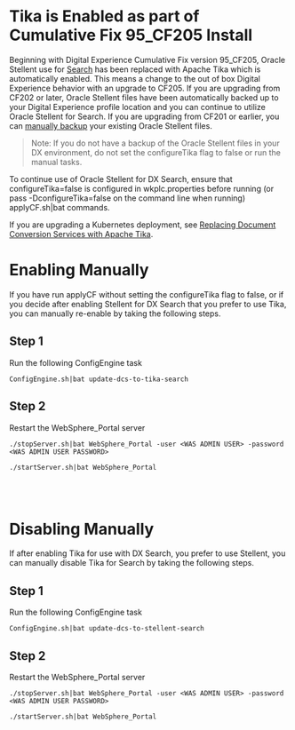 # Tika is Enabled as part of Cumulative Fix 95_CF205 Install

Beginning with Digital Experience Cumulative Fix version 95_CF205, Oracle Stellent use for [Search](../../index.md) has been replaced with Apache Tika which is automatically enabled.  This means a change to the out of box Digital Experience behavior with an upgrade to CF205. If you are upgrading from CF202 or later, Oracle Stellent files have been automatically backed up to your Digital Experience profile location and you can continue to utilize Oracle Stellent for Search. If you are upgrading from CF201 or earlier, you can [manually backup](../../../../../manage_content/wcm_authoring/dcs/dcs_backup.md) your existing Oracle Stellent files.

>Note:  If you do not have a backup of the Oracle Stellent files in your DX environment, do not set the configureTika flag to false or run the manual tasks.

To continue use of Oracle Stellent for DX Search, ensure that configureTika=false is configured in wkplc.properties before running (or pass  -DconfigureTika=false on the command line when running) applyCF.sh|bat commands.

If you are upgrading a Kubernetes deployment, see [Replacing Document Conversion Services with Apache Tika](../../../../../deployment/install/container/helm_deployment/preparation/optional_tasks/optional_configure_apps.md#replacing-document-conversion-services-with-apache-tika).

# Enabling Manually
If you have run applyCF without setting the configureTika flag to false, or if you decide after enabling Stellent for DX Search that you prefer to use Tika, you can manually re-enable by taking the following steps.

## Step 1
Run the following ConfigEngine task
```
ConfigEngine.sh|bat update-dcs-to-tika-search
```

## Step 2
Restart the WebSphere_Portal server
```
./stopServer.sh|bat WebSphere_Portal -user <WAS ADMIN USER> -password <WAS ADMIN USER PASSWORD>
```
```
./startServer.sh|bat WebSphere_Portal
```

</br>
</br>


# Disabling Manually
If after enabling Tika for use with DX Search, you prefer to use Stellent, you can manually disable Tika for Search by taking the following steps.

## Step 1
Run the following ConfigEngine task
```
ConfigEngine.sh|bat update-dcs-to-stellent-search
```

## Step 2
Restart the WebSphere_Portal server
```
./stopServer.sh|bat WebSphere_Portal -user <WAS ADMIN USER> -password <WAS ADMIN USER PASSWORD>
```
```
./startServer.sh|bat WebSphere_Portal
```